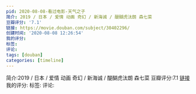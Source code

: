 ```yaml
---
pid: 2020-08-08-看过电影-天气之子
简介: 2019 / 日本 / 爱情 动画 奇幻 / 新海诚 / 醍醐虎汰朗 森七菜
豆瓣评分: '7.1'
链接: https://movie.douban.com/subject/30402296/
创建时间: '2020-08-08 12:26:54'
我的评分:
标签:
评论:
tags: [douban]
categories: [timeline]
---
```

简介:2019 / 日本 / 爱情 动画 奇幻 / 新海诚 / 醍醐虎汰朗 森七菜
豆瓣评分:7.1
[链接](https://movie.douban.com/subject/30402296/)
我的评分:
标签:
评论:
